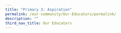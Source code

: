 ```yaml
---
title: "Primary 3: Aspiration"
permalink: /our-community/Our-Educators/permalink/
description: ""
third_nav_title: Our Educators
---
```

